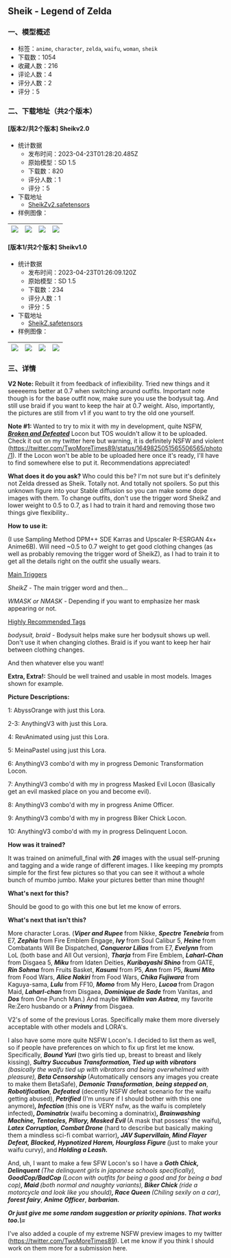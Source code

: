 ## Sheik - Legend of Zelda
### 一、模型概述

- 标签：`anime`, `character`, `zelda`, `waifu`, `woman`, `sheik`
- 下载数：1054
- 收藏人数：216
- 评论人数：4
- 评分人数：2
- 评分：5

### 二、下载地址（共2个版本）

#### [版本2/共2个版本] Sheikv2.0

- 统计数据
  - 发布时间：2023-04-23T01:28:20.485Z
  - 原始模型：SD 1.5
  - 下载数：820
  - 评分人数：1
  - 评分：5
- 下载地址
  - [SheikZv2.safetensors](https://civitai.com/api/download/models/52840)
- 样例图像：

| <img src="https://image.civitai.com/xG1nkqKTMzGDvpLrqFT7WA/27e8725c-f128-4ff3-2d27-c69276181f00/width=450/570247.jpeg" /> | <img src="https://image.civitai.com/xG1nkqKTMzGDvpLrqFT7WA/45790d06-0d27-44ee-5c98-13d1a4a1ea00/width=450/570244.jpeg" /> | <img src="https://image.civitai.com/xG1nkqKTMzGDvpLrqFT7WA/4b7997c6-9336-45f3-378e-f4c6bddc3f00/width=450/570245.jpeg" /> | <img src="https://image.civitai.com/xG1nkqKTMzGDvpLrqFT7WA/61ef9d20-7353-4d67-427a-d25245ec6400/width=450/570243.jpeg" /> |
| ---- | ---- | ---- | ---- |

#### [版本1/共2个版本] Sheikv1.0

- 统计数据
  - 发布时间：2023-04-23T01:26:09.120Z
  - 原始模型：SD 1.5
  - 下载数：234
  - 评分人数：1
  - 评分：5
- 下载地址
  - [SheikZ.safetensors](https://civitai.com/api/download/models/51107)
- 样例图像：

| <img src="https://image.civitai.com/xG1nkqKTMzGDvpLrqFT7WA/c70b6dac-5a1a-4c72-346a-59e7e199f600/width=450/550240.jpeg" /> | <img src="https://image.civitai.com/xG1nkqKTMzGDvpLrqFT7WA/e1ae20e1-687e-4912-0981-8a525da1fc00/width=450/550239.jpeg" /> | <img src="https://image.civitai.com/xG1nkqKTMzGDvpLrqFT7WA/dee4a4c8-3aa3-491c-75a8-8caa72397800/width=450/550238.jpeg" /> | <img src="https://image.civitai.com/xG1nkqKTMzGDvpLrqFT7WA/65a06524-f156-4ffa-c04f-abe34463b900/width=450/550233.jpeg" /> |
| ---- | ---- | ---- | ---- |


### 三、详情
<p><strong>V2 Note: </strong>Rebuilt it from feedback of inflexibility. Tried new things and it seeeeems better at 0.7 when switching around outfits. Important note though is for the base outfit now, make sure you use the bodysuit tag. And still use braid if you want to keep the hair at 0.7 weight.  Also, importantly, the pictures are still from v1 if you want to try the old one yourself.</p><p><strong>Note #1: </strong>Wanted to try to mix it with my in development, quite NSFW, <strong><em><u>Broken and Defeated</u></em></strong> Locon but TOS wouldn't allow it to be uploaded. Check it out on my twitter here but warning, it is definitely NSFW and violent (<a target="_blank" rel="ugc" href="https://twitter.com/TwoMoreTimes89/status/1649825051565506565/photo/1">https://twitter.com/TwoMoreTimes89/status/1649825051565506565/photo/1</a>). If the Locon won't be able to be uploaded here once it's ready, I'll have to find somewhere else to put it. Recommendations appreciated!</p><p><strong>What does it do you ask? </strong>Who could this be? I'm not sure but it's definitely not Zelda dressed as Sheik. Totally not. And totally not spoilers. So put this unknown figure into your Stable diffusion so you can make some dope images with them. To change outfits, don't use the trigger word SheikZ and lower weight to 0.5 to 0.7, as I had to train it hard and removing those two things give flexibility..</p><p><strong>How to use it:</strong></p><p>(I use Sampling Method DPM++ SDE Karras and Upscaler R-ESRGAN 4x+ Anime6B). Will need ~0.5 to 0.7 weight to get good clothing changes (as well as probably removing the trigger word of SheikZ), as I had to train it to get all the details right on the outfit she usually wears.</p><p><u>Main Triggers</u></p><p><em>SheikZ -</em> The main trigger word and then...</p><p><em>WMASK or NMASK - </em>Depending if you want to emphasize her mask appearing or not.</p><p><u>Highly Recommended Tags</u></p><p><em>bodysuit, braid -</em> Bodysuit helps make sure her bodysuit shows up well. Don't use it when changing clothes. Braid is if you want to keep her hair between clothing changes.</p><p>And then whatever else you want!</p><p><strong>Extra, Extra!:</strong> Should be well trained and usable in most models. Images shown for example.</p><p><strong>Picture Descriptions:</strong></p><p>1: AbyssOrange with just this Lora.</p><p>2-3: AnythingV3 with just this Lora.</p><p>4: RevAnimated using just this Lora.</p><p>5: MeinaPastel using just this Lora.</p><p>6: AnythingV3 combo'd with my in progress Demonic Transformation Locon.</p><p>7: AnythingV3 combo'd with my in progress Masked Evil Locon (Basically get an evil masked place on you and become evil).</p><p>8: AnythingV3 combo'd with my in progress Anime Officer.</p><p>9: AnythingV3 combo'd with my in progress Biker Chick Locon.</p><p>10: AnythingV3 combo'd with my in progress Delinquent Locon.</p><p><strong>How was it trained?</strong></p><p>It was trained on animefull_final with <strong><em>26</em></strong> images with the usual self-pruning and tagging and a wide range of different images. I like keeping my prompts simple for the first few pictures so that you can see it without a whole bunch of mumbo jumbo. Make your pictures better than mine though!</p><p><strong>What's next for this?</strong></p><p>Should be good to go with this one but let me know of errors.</p><p><strong>What's next that isn't this?</strong></p><p>More character Loras. (<strong><em>Viper and Rupee </em></strong>from Nikke, <strong><em>Spectre Tenebria</em> </strong>from E7, <strong><em>Zephia</em> </strong>from Fire Emblem Engage, <strong><em>Ivy </em></strong>from Soul Calibur 5, <strong><em>Heine </em></strong>from Combatants Will Be Dispatched, <strong><em>Conqueror Lilias</em></strong> from E7, <strong><em>Evelynn </em></strong>from LoL (both base and All Out version), <strong><em>Tharja</em></strong> from Fire Emblem, <strong><em>Laharl-Chan</em></strong> from Disgaea 5, <strong><em>Miku </em></strong>from Idaten Deities, <strong><em>Kuribayashi Shino</em></strong> from GATE, <strong><em>Rin Sohma</em></strong> from Fruits Basket, <strong><em>Kasumi</em></strong> from P5, <strong><em>Ann</em></strong> from P5, <strong><em>Ikumi Mito</em></strong> from Food Wars, <strong><em>Alice Nakiri</em></strong> from Food Wars, <strong><em>Chika Fujiwara</em></strong> from Kaguya-sama, <strong><em>Lulu</em></strong> from FF10, <strong><em>Momo</em></strong> from My Hero, <strong><em>Lucoa </em></strong>from Dragon Maid, <strong><em>Laharl-chan</em> </strong>from Disgaea, <strong><em>Dominique de Sade</em></strong> from Vanitas, and <strong><em>Dos</em></strong> from One Punch Man.) And maybe <strong><em>Wilhelm van Astrea</em></strong>, my favorite Re:Zero husbando or a<strong><em> Prinny</em></strong> from Disgaea.</p><p>V2's of some of the previous Loras. Specifically make them more diversely acceptable with other models and LORA's.</p><p>I also have some more quite NSFW Locon's. I decided to list them as well, so if people have preferences on which to fix up first let me know. Specifically, <strong><em>Bound Yuri</em> </strong>(two girls tied up, breast to breast and likely kissing), <strong><em>Sultry Succubus Transformation, Tied up with vibrators </em></strong><em>(basically the waifu tied up with vibrators and being overwhelmed with pleasure),</em><strong><em> Beta Censorship</em> </strong>(Automatically censors any images you create to make them BetaSafe), <strong><em>Demonic Transformation</em></strong>, <strong><em>being stepped on</em></strong>, <strong><em>Robotification</em></strong>, <strong><em>Defeated</em></strong> (decently NSFW defeat scenario for the waifu getting abused), <strong><em>Petrified</em> </strong>(I'm unsure if I should bother with this one anymore)<strong><em>, Infection </em></strong>(this one is VERY nsfw, as the waifu is completely infected)<strong><em>, Dominatrix</em> </strong>(waifu becoming a dominatrix)<strong><em>, Brainwashing Machine, Tentacles, Pillory, Masked Evil </em></strong>(A mask that possess' the waifu)<strong><em>, Latex Corruption, Combat Drone</em> </strong>(hard to describe but basically making them a mindless sci-fi combat warrior)<strong><em>, JAV Supervillain, Mind Flayer Defeat, Blacked, Hypnotized Harem, Hourglass Figure </em></strong><em>(</em>just to make your waifu curvy),<strong><em> </em></strong>and<strong><em> Holding a Leash.</em></strong></p><p>And, uh, I want to make a few SFW Locon's so I have a <strong><em>Goth Chick, Delinquent </em></strong><em>(The delinquent girls in japanese schools specifically), </em><strong><em>GoodCop/BadCop </em></strong><em>(Locon with outfits for being a good and for being a bad cop)</em><strong><em>, Maid </em></strong><em>(both normal and naughty variants),</em><strong><em> Biker Chick </em></strong><em>(ride a motorcycle and look like you should)</em><strong><em>, Race Queen </em></strong><em>(Chiling sexily on a car)</em>, <strong><em>forest fairy</em></strong>, <strong><em>Anime Officer</em></strong>, <strong><em>barbarian.</em></strong></p><p><strong><em>Or just give me some random suggestion or priority opinions. That works too.\=</em></strong></p><p>I've also added a couple of my extreme NSFW preview images to my twitter (<a target="_blank" rel="ugc" href="https://twitter.com/TwoMoreTimes89">https://twitter.com/TwoMoreTimes89</a>). Let me know if you think I should work on them more for a submission here.</p>